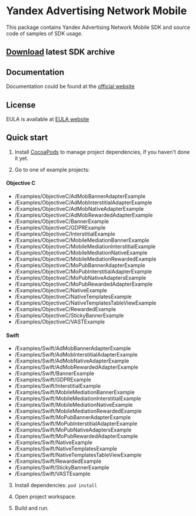 # Yandex Advertising Network Mobile
This package contains Yandex Advertising Network Mobile SDK and source code of samples of SDK usage.

## [**Download**](https://storage.mds.yandex.net/get-ads-mobile-sdk/2817166/YandexMobileAds-2.15.2-ios-3b9e22dd-ba77-472a-85ba-3054da98e263.zip) latest SDK archive

## Documentation
Documentation could be found at the [official website][DOCUMENTATION]

## License
EULA is available at [EULA website][LICENSE] 

## Quick start
1. Install [CocoaPods] to manage project dependencies, if you haven't done it yet.

2. Go to one of example projects:
#### Objective C
  * /Examples/ObjectiveC/AdMobBannerAdapterExample
  * /Examples/ObjectiveC/AdMobInterstitialAdapterExample
  * /Examples/ObjectiveC/AdMobNativeAdapterExample
  * /Examples/ObjectiveC/AdMobRewardedAdapterExample
  * /Examples/ObjectiveC/BannerExample
  * /Examples/ObjectiveC/GDPRExample
  * /Examples/ObjectiveC/InterstitialExample
  * /Examples/ObjectiveC/MobileMediationBannerExample
  * /Examples/ObjectiveC/MobileMediationInterstitialExample
  * /Examples/ObjectiveC/MobileMediationNativeExample
  * /Examples/ObjectiveC/MobileMediationRewardedExample
  * /Examples/ObjectiveC/MoPubBannerAdapterExample
  * /Examples/ObjectiveC/MoPubInterstitialAdapterExample
  * /Examples/ObjectiveC/MoPubNativeAdaptersExample
  * /Examples/ObjectiveC/MoPubRewardedAdapterExample
  * /Examples/ObjectiveC/NativeExample
  * /Examples/ObjectiveC/NativeTemplatesExample
  * /Examples/ObjectiveC/NativeTemplatesTableViewExample
  * /Examples/ObjectiveC/RewardedExample
  * /Examples/ObjectiveC/StickyBannerExample
  * /Examples/ObjectiveC/VASTExample
  
#### Swift
  * /Examples/Swift/AdMobBannerAdapterExample
  * /Examples/Swift/AdMobInterstitialAdapterExample
  * /Examples/Swift/AdMobNativeAdapterExample
  * /Examples/Swift/AdMobRewardedAdapterExample
  * /Examples/Swift/BannerExample
  * /Examples/Swift/GDPRExample
  * /Examples/Swift/InterstitialExample
  * /Examples/Swift/MobileMediationBannerExample
  * /Examples/Swift/MobileMediationInterstitialExample
  * /Examples/Swift/MobileMediationNativeExample
  * /Examples/Swift/MobileMediationRewardedExample
  * /Examples/Swift/MoPubBannerAdapterExample
  * /Examples/Swift/MoPubInterstitialAdapterExample
  * /Examples/Swift/MoPubNativeAdaptersExample
  * /Examples/Swift/MoPubRewardedAdapterExample
  * /Examples/Swift/NativeExample
  * /Examples/Swift/NativeTemplatesExample
  * /Examples/Swift/NativeTemplatesTableViewExample
  * /Examples/Swift/RewardedExample
  * /Examples/Swift/StickyBannerExample
  * /Examples/Swift/VASTExample

3. Install dependencies:
```pod install```

4. Open project workspace.

5. Build and run.

[DOCUMENTATION]: https://tech.yandex.ru/mobile-ads/
[LICENSE]: https://yandex.com/legal/mobileads_sdk_agreement/
[CocoaPods]: http://cocoapods.org/
